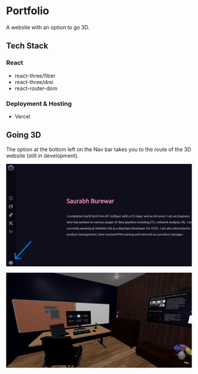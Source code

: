 # Portfolio

A website with an option to go 3D.

## Tech Stack

### React

- react-three/fiber
- react-three/drei
- react-router-dom

### Deployment & Hosting

- Vercel

## Going 3D

The option at the bottom left on the Nav bar takes you to the route of the 3D website (still in development).

![2D](public/images/readmeImgs/image.png)

![3D](public/images/readmeImgs/image3d.png)
